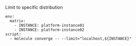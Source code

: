 Limit to specific distribution

```
env:
  matrix:
    - INSTANCE: platform-instance01
    - INSTANCE: platform-instance02
script:
  - molecule converge -- --limit="localhost,${INSTANCE}"
```
